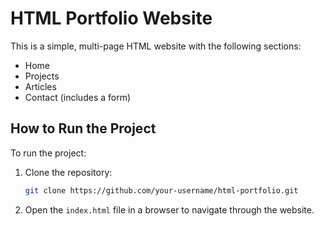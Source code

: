 # HTML Portfolio Website

This is a simple, multi-page HTML website with the following sections:
- Home
- Projects
- Articles
- Contact (includes a form)

## How to Run the Project

To run the project:
1. Clone the repository:
   ```bash
   git clone https://github.com/your-username/html-portfolio.git
2. Open the `index.html` file in a browser to navigate through the website.
